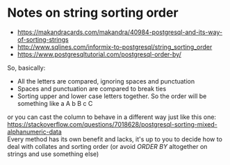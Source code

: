 # Notes on string sorting order
- https://makandracards.com/makandra/40984-postgresql-and-its-way-of-sorting-strings
- http://www.sqlines.com/informix-to-postgresql/string_sorting_order
- https://www.postgresqltutorial.com/postgresql-order-by/

So, basically:
- All the letters are compared, ignoring spaces and punctuation
- Spaces and punctuation are compared to break ties
- Sorting upper and lower case letters together. So the order will be something like a A b B c C

or you can cast the column to behave in a different way just like this one:  
https://stackoverflow.com/questions/7018628/postgresql-sorting-mixed-alphanumeric-data  
Every method has its own benefit and lacks, it's up to you to decide how to deal with collates and sorting order (or avoid _ORDER BY_ altogether on strings and use something else)
